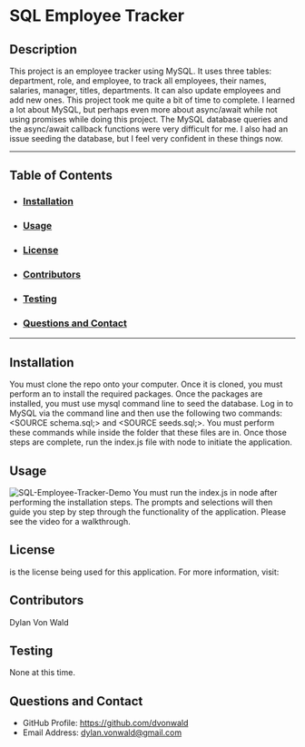 # SQL Employee Tracker

## Description
This project is an employee tracker using MySQL. It uses three tables: department, role, and employee, to track all employees, their names, salaries, manager, titles, departments. It can also update employees and add new ones. This project took me quite a bit of time to complete.  I learned a lot about MySQL, but perhaps even more about async/await while not using promises while doing this project. The MySQL database queries and the async/await callback functions were very difficult for me. I also had an issue seeding the database, but I feel very confident in these things now.

---

## Table of Contents

- ### [Installation](#installation)

- ### [Usage](#usage)

- ### [License](#license)

- ### [Contributors](#contributions)

- ### [Testing](#testing)

- ### [Questions and Contact](#questions-and-contact)

---

## Installation

You must clone the repo onto your computer. Once it is cloned, you must perform an <npm i> to install the required packages. Once the packages are installed, you must use mysql command line to seed the database. Log in to MySQL via the command line and then use the following two commands: <SOURCE schema.sql;> and <SOURCE seeds.sql;>.  You must perform these commands while inside the folder that these files are in. Once those steps are complete, run the index.js file with node to initiate the application.

## Usage
![SQL-Employee-Tracker-Demo](https://github.com/dvonwald/Mod12-SQLEmployeeTrackerDVW/blob/main/SQL%20Employee%20Tracker.gif?raw=true)
You must run the index.js in node after performing the installation steps. The prompts and selections will then guide you step by step through the functionality of the application. Please see the video for a walkthrough.

## License

 is the license being used for this application.
For more information, visit: 

## Contributors

Dylan Von Wald

## Testing

None at this time.

## Questions and Contact

- GitHub Profile: https://github.com/dvonwald
- Email Address: dylan.vonwald@gmail.com
